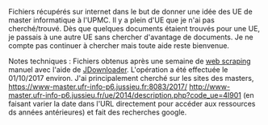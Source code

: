 Fichiers récupérés sur internet dans le but de donner une idée des UE de master informatique à l'UPMC.
Il y a plein d'UE que je n'ai pas cherché/trouvé.
Dès que quelques documents étaient trouvés pour une UE, je passais à une autre UE sans chercher d'avantage de documents.
Je ne compte pas continuer à chercher mais toute aide reste bienvenue.

Notes techniques :
Fichiers obtenus après une semaine de [web scraping](https://en.wikipedia.org/wiki/Web_scraping)
manuel avec l'aide de [JDownloader](http://jdownloader.org/).
L'opération a été effectuée le 01/10/2017 environ.
J'ai principalement cherché sur les sites des masters, 
https://www-master.ufr-info-p6.jussieu.fr:8083/2017/
http://www-master.ufr-info-p6.jussieu.fr/ue/2014/description.php?code_ue=4I901
(en faisant varier la date dans l'URL directement pour accéder aux ressources ds années antérieures)
et fait des recherches google.
